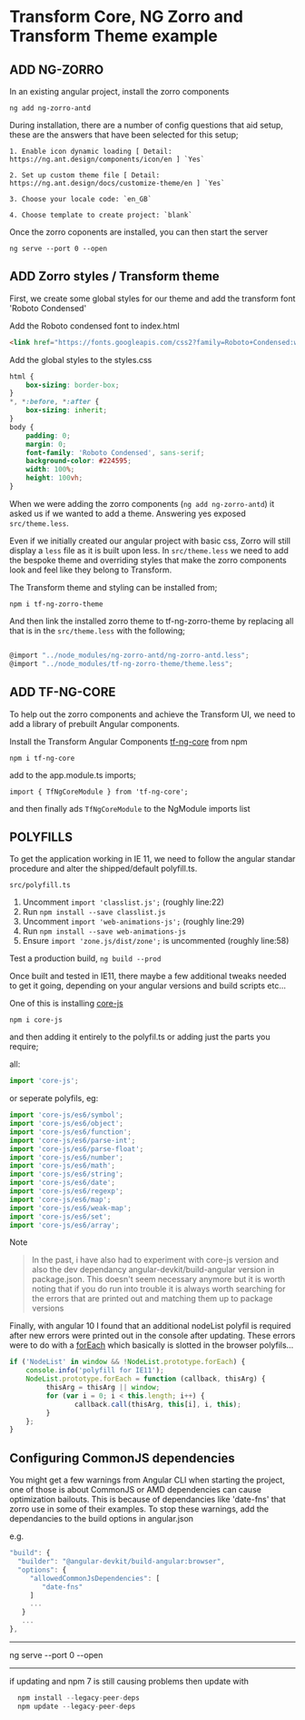 # Transform Core, NG Zorro and Transform Theme example

## ADD NG-ZORRO

In an existing angular project, install the zorro components

`ng add ng-zorro-antd`

During installation, there are a number of config questions that aid setup, these are the answers that have been selected for this setup;

	1. Enable icon dynamic loading [ Detail: https://ng.ant.design/components/icon/en ] `Yes`

	2. Set up custom theme file [ Detail: https://ng.ant.design/docs/customize-theme/en ] `Yes`

	3. Choose your locale code: `en_GB`

	4. Choose template to create project: `blank`



Once the zorro coponents are installed, you can then start the server

`ng serve --port 0 --open`

## ADD Zorro styles / Transform theme

First, we create some global styles for our theme and add the  transform font 'Roboto Condensed'

Add the Roboto condensed font to index.html

```html
<link href="https://fonts.googleapis.com/css2?family=Roboto+Condensed:wght@300;400;700&family=Roboto:wght@100;300;400;700;900&display=swap" rel="stylesheet">
```

Add the global styles to the styles.css

```css
html {
	box-sizing: border-box;
}
*, *:before, *:after {
	box-sizing: inherit;
}
body {
	padding: 0;
	margin: 0;
	font-family: 'Roboto Condensed', sans-serif;
	background-color: #224595;
	width: 100%;
	height: 100vh;
}
```

When we were adding the zorro components (`ng add ng-zorro-antd`) it asked us if we wanted to add a theme. Answering yes exposed `src/theme.less`. 

Even if we initially created our angular project with basic css, Zorro will still display a `less` file as it is built upon less. In `src/theme.less` we need to add the bespoke theme and overriding styles that make the zorro components look and feel like they belong to Transform.

The Transform theme and styling can be installed from;

`npm i tf-ng-zorro-theme`

And then link the installed zorro theme to tf-ng-zorro-theme by replacing all that is in the `src/theme.less` with the following;


```javascript

@import "../node_modules/ng-zorro-antd/ng-zorro-antd.less";
@import "../node_modules/tf-ng-zorro-theme/theme.less";

```



## ADD TF-NG-CORE

To help out the zorro components and achieve the Transform UI, we need to add a library of prebuilt Angular components. 

Install the Transform Angular Components [tf-ng-core](https://www.npmjs.com/package/tf-ng-core)  from npm

`npm i tf-ng-core`

add to the app.module.ts imports;

`import { TfNgCoreModule } from 'tf-ng-core';`

and then finally ads `TfNgCoreModule` to the NgModule imports list

## POLYFILLS 

To get the application working in IE 11, we need to follow the angular standar procedure and alter the shipped/default polyfill.ts.

`src/polyfill.ts`

1. Uncomment `import 'classlist.js';` (roughly line:22)
2. Run `npm install --save classlist.js`
3. Uncomment `import 'web-animations-js';` (roughly line:29)
4. Run `npm install --save web-animations-js`
5. Ensure `import 'zone.js/dist/zone';` is uncommented (roughly line:58)

Test a production build, `ng build --prod`

Once built and tested in IE11, there maybe a few additional tweaks needed to get it going, depending on your angular versions and build scripts etc...

One of this is installing [core-js](https://github.com/zloirock/core-js) 

`npm i core-js`

and then adding it entirely to the polyfil.ts or adding just the parts you require;

all:

```javascript
import 'core-js';
```

or seperate polyfils, eg:

```javascript
import 'core-js/es6/symbol';
import 'core-js/es6/object';
import 'core-js/es6/function';
import 'core-js/es6/parse-int';
import 'core-js/es6/parse-float';
import 'core-js/es6/number';
import 'core-js/es6/math';
import 'core-js/es6/string';
import 'core-js/es6/date';
import 'core-js/es6/regexp';
import 'core-js/es6/map';
import 'core-js/es6/weak-map';
import 'core-js/es6/set';
import 'core-js/es6/array';
```

Note
> In the past, i have also had to experiment with core-js version and also the dev dependancy angular-devkit/build-angular version in package.json. This doesn't seem necessary anymore but it is worth noting that if you do run into trouble it is always worth searching for the errors that are printed out and matching them up to package versions

Finally, with angular 10 I found that an additional nodeList polyfil is required after new errors were printed out in the console after updating. These errors were to do with a [forEach](https://gist.github.com/bob-lee/e7520bfcdac266e5490f40c2759cc955) which basically is slotted in the browser polyfils...

```javascript
if ('NodeList' in window && !NodeList.prototype.forEach) {
	console.info('polyfill for IE11');
	NodeList.prototype.forEach = function (callback, thisArg) {
		 thisArg = thisArg || window;
		 for (var i = 0; i < this.length; i++) {
				callback.call(thisArg, this[i], i, this);
		 }
	};
}
```


## Configuring CommonJS dependencies

You might get a few warnings from Angular CLI when starting the project, one of those is about CommonJS or AMD dependencies can cause optimization bailouts. This is because of dependancies like 'date-fns' that zorro use in some of their examples. To stop these warnings, add the dependancies to the build options in angular.json

e.g.

```javascript
"build": {
  "builder": "@angular-devkit/build-angular:browser",
  "options": {
     "allowedCommonJsDependencies": [
        "date-fns"
     ]
     ...
   }
   ...
},
```

---

ng serve --port 0 --open

---



if updating and npm 7 is still causing problems then update with

```javascript 
  npm install --legacy-peer-deps
  npm update --legacy-peer-deps
